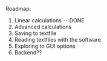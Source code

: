 Roadmap:

1. Linear calculations -- DONE
2. Advanced calculations
3. Saving to textfile
4. Reading textfiles with the software
5. Exploring to GUI options
6. Backend??
